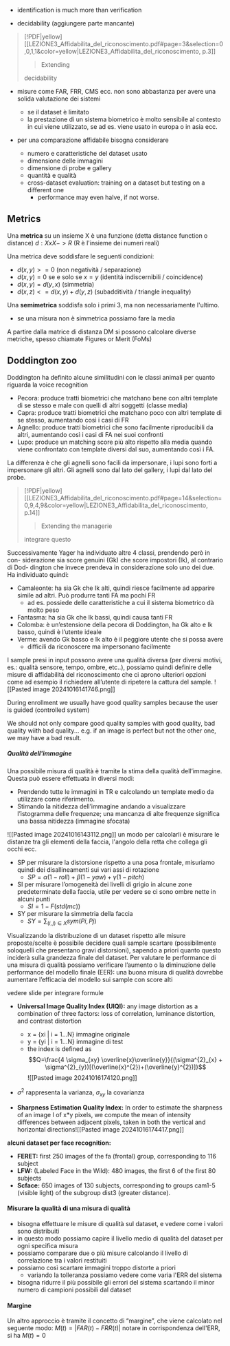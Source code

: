 - identification is much more than verification

- decidability (aggiungere parte mancante)
> [!PDF|yellow] [[LEZIONE3_Affidabilita_del_riconoscimento.pdf#page=3&selection=0,0,1,1&color=yellow|LEZIONE3_Affidabilita_del_riconoscimento, p.3]]
> > Extending
> 
> decidability

- misure come FAR, FRR, CMS ecc. non sono abbastanza per avere una solida valutazione dei sistemi
	- se il dataset è limitato
	- la prestazione di un sistema biometrico è molto sensibile al contesto in cui viene utilizzato, se ad es. viene usato in europa o in asia ecc.

- per una comparazione affidabile bisogna considerare
	- numero e caratteristiche del dataset usato
	- dimensione delle immagini
	- dimensione di probe e gallery
	- quantità e qualità 
	- cross-dataset evaluation: training on a dataset but testing on a different one
		- performance may even halve, if not worse.

## Metrics
Una **metrica** su un insieme X è una funzione (detta distance function o distance)
$d: XxX -> R$ (R è l'insieme dei numeri reali)

Una metrica deve soddisfare le seguenti condizioni:
- $d(x,y) >= 0$ (non negatività / separazione)
- $d(x,y) = 0$ se e solo se $x=y$ (identità indiscernibili / coincidence)
- $d(x, y) = d(y, x)$ (simmetria)
- $d(x, z) <= d(x,y)+d(y,z)$ (subadditività / triangle inequality)

Una **semimetrica** soddisfa solo i primi 3, ma non necessariamente l'ultimo.

- se una misura non è simmetrica possiamo fare la media

A partire dalla matrice di distanza DM si possono calcolare diverse metriche, spesso chiamate Figures or Merit (FoMs)

## Doddington zoo
Doddington ha definito alcune similitudini con le classi animali per quanto
riguarda la voice recognition
- Pecora: produce tratti biometrici che matchano bene con altri template di se stesso e male con quelli di altri soggetti (classe media)
- Capra: produce tratti biometrici che matchano poco con altri template di se stesso, aumentando cosı̀ i casi di FR
- Agnello: produce tratti biometrici che sono facilmente riproducibili da altri, aumentando cosı̀ i casi di FA nei suoi confronti
- Lupo: produce un matching score più alto rispetto alla media quando viene confrontato con template diversi dal suo, aumentando cosı̀ i FA.

La differenza è che gli agnelli sono facili da impersonare, i lupi sono forti a impersonare gli altri. Gli agnelli sono dal lato del gallery, i lupi dal lato del probe.

> [!PDF|yellow] [[LEZIONE3_Affidabilita_del_riconoscimento.pdf#page=14&selection=0,9,4,9&color=yellow|LEZIONE3_Affidabilita_del_riconoscimento, p.14]]
> > Extending the managerie
> 
> integrare questo

Successivamente Yager ha individuato altre 4 classi, prendendo però in con-
siderazione sia score genuini (Gk) che score impostori (Ik), al contrario di Dod-
dington che invece prendeva in considerazione solo uno dei due. Ha individuato
quindi:
- Camaleonte: ha sia Gk che Ik alti, quindi riesce facilmente ad apparire simile ad altri. Può produrre tanti FA ma pochi FR
	- ad es. possiede delle caratteristiche a cui il sistema biometrico dà molto peso
- Fantasma: ha sia Gk che Ik bassi, quindi causa tanti FR
- Colomba: è un’estensione della pecora di Doddington, ha Gk alto e Ik basso, quindi è l’utente ideale
- Verme: avendo Gk basso e Ik alto è il peggiore utente che si possa avere
	- difficili da riconoscere ma impersonano facilmente

I sample presi in input possono avere una qualità diversa (per diversi motivi, es.:
qualità sensore, tempo, ombre, etc..), possiamo quindi definire delle misure di
affidabilità del riconoscimento che ci aprono ulteriori opzioni come ad esempio
il richiedere all’utente di ripetere la cattura del sample.
![[Pasted image 20241016141746.png]]

During enrollment we usually have good quality samples because the user is guided (controlled system)

We should not only compare good quality samples with good quality, bad quality wiith bad quality...
e.g. if an image is perfect but not the other one, we may have a bad result.

##### Qualità dell'immagine
Una possibile misura di qualità è tramite la stima della qualità dell’immagine.
Questa può essere effettuata in diversi modi:
- Prendendo tutte le immagini in TR e calcolando un template medio da utilizzare come riferimento.
- Stimando la nitidezza dell’immagine andando a visualizzare l’istogramma delle frequenze; una mancanza di alte frequenze significa una bassa nitidezza (immagine sfocata)

![[Pasted image 20241016143112.png]]
un modo per calcolarli è misurare le distanze tra gli elementi della faccia, l'angolo della retta che collega gli occhi ecc.

- SP per misurare la distorsione rispetto a una posa frontale, misuriamo quindi dei disallineamenti sui vari assi di rotazione
	- $SP = α(1 − roll) + β(1 − yaw) + γ(1 − pitch)$
- SI per misurare l’omogeneità dei livelli di grigio in alcune zone predeterminate della faccia, utile per vedere se ci sono ombre nette in alcuni punti
	- $SI = 1 − F (std(mc))$
- SY per misurare la simmetria della faccia
	- $SY = \sum_{(i,j) \in X}{sym(Pi, Pj)}$

Visualizzando la distribuzione di un dataset rispetto alle misure proposte/scelte è possibile decidere quali sample scartare (possibilmente soloquelli che presentano gravi distorsioni), sapendo a priori quanto questo inciderà sulla grandezza finale del dataset. Per valutare le performance di una misura
di qualità possiamo verificare l’aumento o la diminuzione delle performance
del modello finale (EER): una buona misura di qualità dovrebbe aumentare
l’efficacia del modello sui sample con score alti

vedere slide per integrare formule
- **Universal Image Quality Index (UIQI):** any image distortion as a combination of three factors: loss of correlation, luminance distortion, and contrast distortion
	- x = {xi | i = 1...N} immagine originale
	- y = {yi | i = 1...N} immagine di test
	- the index is defined as $$Q=\frac{4 \sigma_{xy} \overline{x}\overline{y}}{(\sigma^{2}_{x} + \sigma^{2}_{y})[(\overline{x}^{2})+(\overline{y}^{2})]}$$
![[Pasted image 20241016174120.png]]

- $\sigma^2$ rappresenta la varianza, $\sigma_{xy}$ la covarianza

- **Sharpness Estimation Quality Index:** In order to estimate the sharpness of an image I of x\*y pixels, we compute the mean of intensity differences between adjacent pixels, taken in both the vertical and horizontal directions![[Pasted image 20241016174417.png]]


**alcuni dataset per face recognition:**
- **FERET:** first 250 images of the fa (frontal) group, corresponding to 116 subject
- **LFW:** (Labeled Face in the Wild): 480 images, the first 6 of the first 80 subjects
- **Scface:** 650 images of 130 subjects, corresponding to groups cam1-5 (visible light) of the subgroup dist3 (greater distance).

#### Misurare la qualità di una misura di qualità
- bisogna effettuare le misure di qualità sul dataset, e vedere come i valori sono distribuiti
- in questo modo possiamo capire il livello medio di qualità del dataset per ogni specifica misura
- possiamo comparare due o più misure calcolando il livello di correlazione tra i valori restituiti
- possiamo così scartare immagini troppo distorte a priori
	- variando la tolleranza possiamo vedere come varia l'ERR del sistema
- bisogna ridurre il più possibile gli errori del sistema scartando il minor numero di campioni possibili dal dataset

#### Margine
Un altro approccio è tramite il concetto di “margine”, che viene calcolato
nel seguente modo: $M(t) = |FAR(t) − FRR(t)|$
notare in corrispondenza dell'ERR, si ha $M(t) = 0$